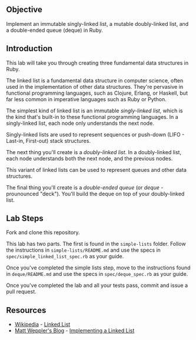 

## Objective

Implement an immutable singly-linked list, a mutable doubly-linked list, and a double-ended queue (deque) in Ruby.

## Introduction

This lab will take you through creating three fundamental data structures in Ruby.

The linked list is a fundamental data structure in computer science, often used in the implementation of other data structures. They're pervasive in functional programming languages, such as Clojure, Erlang, or Haskell, but far less common in imperative languages such as Ruby or Python.

The simplest kind of linked list is an immutable *singly-linked list*, which is the kind that's built-in to these functional programming languages. In a singly-linked list, each node only understands the next node.

Singly-linked lists are used to represent sequences or push-down (LIFO - Last-in, First-out) stack structures.

The next thing you'll create is a *doubly-linked list*. In a doubly-linked list, each node understands both the next node, and the previous nodes.

This variant of linked lists can be used to represent queues and other data structures.

The final thing you'll create is a *double-ended queue* (or *deque* - prounounced "deck"). You'll build the deque on top of your doubly-linked list.

## Lab Steps

Fork and clone this repository.

This lab has two parts. The first is found in the `simple-lists` folder.
Follow the instructions in `simple-lists/README.md` and use the specs in
`spec/simple_linked_list_spec.rb` as your guide.

Once you've completed the simple lists step, move to the instructions
found in `deque/README.md` and use the specs in `spec/deque_spec.rb` as
your guide.

Once you've completed the lab and all your tests pass, commit and issue a pull request.

## Resources
* [Wikipedia](http://en.wikipedia.org/) - [Linked List](http://en.wikipedia.org/wiki/Linked_list)
* [Matt Weppler's Blog](http://matt.weppler.me/) - [Implementing a Linked List](http://matt.weppler.me/2013/08/14/implementing-a-linked-list-in-ruby.html)
